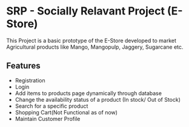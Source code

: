 # SRP - Socially Relavant Project (E-Store)


This Project is a basic prototype of the E-Store developed to market Agricultural products like Mango, Mangopulp, Jaggery, Sugarcane etc.

## Features
- Registration
- Login
- Add items to products page dynamically through database
- Change the availability status of a product (In stock/ Out of Stock)
- Search for a specific product
- Shopping Cart(Not Functional as of now)
- Maintain Customer Profile
